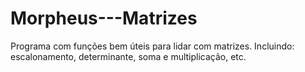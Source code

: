 # Morpheus---Matrizes

Programa com funções bem úteis para lidar com matrizes.
Incluindo: escalonamento, determinante, soma e multiplicação, etc.
